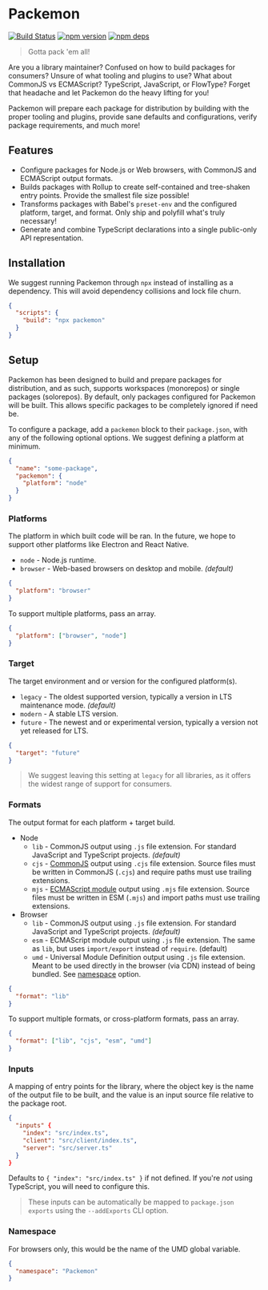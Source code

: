 # Packemon

[![Build Status](https://github.com/milesj/packemon/workflows/Build/badge.svg)](https://github.com/milesj/packemon/actions?query=branch%3Amaster)
[![npm version](https://badge.fury.io/js/packemon.svg)](https://www.npmjs.com/package/packemon)
[![npm deps](https://david-dm.org/milesj/packemon.svg)](https://www.npmjs.com/package/packemon)

> Gotta pack 'em all!

Are you a library maintainer? Confused on how to build packages for consumers? Unsure of what
tooling and plugins to use? What about CommonJS vs ECMAScript? TypeScript, JavaScript, or FlowType?
Forget that headache and let Packemon do the heavy lifting for you!

Packemon will prepare each package for distribution by building with the proper tooling and plugins,
provide sane defaults and configurations, verify package requirements, and much more!

## Features

- Configure packages for Node.js or Web browsers, with CommonJS and ECMAScript output formats.
- Builds packages with Rollup to create self-contained and tree-shaken entry points. Provide the
  smallest file size possible!
- Transforms packages with Babel's `preset-env` and the configured platform, target, and format.
  Only ship and polyfill what's truly necessary!
- Generate and combine TypeScript declarations into a single public-only API representation.

## Installation

We suggest running Packemon through `npx` instead of installing as a dependency. This will avoid
dependency collisions and lock file churn.

```json
{
  "scripts": {
    "build": "npx packemon"
  }
}
```

## Setup

Packemon has been designed to build and prepare packages for distribution, and as such, supports
workspaces (monorepos) or single packages (solorepos). By default, only packages configured for
Packemon will be built. This allows specific packages to be completely ignored if need be.

To configure a package, add a `packemon` block to their `package.json`, with any of the following
optional options. We suggest defining a platform at minimum.

```json
{
  "name": "some-package",
  "packemon": {
    "platform": "node"
  }
}
```

### Platforms

The platform in which built code will be ran. In the future, we hope to support other platforms like
Electron and React Native.

- `node` - Node.js runtime.
- `browser` - Web-based browsers on desktop and mobile. _(default)_

```json
{
  "platform": "browser"
}
```

To support multiple platforms, pass an array.

```json
{
  "platform": ["browser", "node"]
}
```

### Target

The target environment and or version for the configured platform(s).

- `legacy` - The oldest supported version, typically a version in LTS maintenance mode. _(default)_
- `modern` - A stable LTS version.
- `future` - The newest and or experimental version, typically a version not yet released for LTS.

```json
{
  "target": "future"
}
```

> We suggest leaving this setting at `legacy` for all libraries, as it offers the widest range of
> support for consumers.

### Formats

The output format for each platform + target build.

- Node
  - `lib` - CommonJS output using `.js` file extension. For standard JavaScript and TypeScript
    projects. _(default)_
  - `cjs` - [CommonJS](https://nodejs.org/api/modules.html) output using `.cjs` file extension.
    Source files must be written in CommonJS (`.cjs`) and require paths must use trailing
    extensions.
  - `mjs` - [ECMAScript module](https://nodejs.org/api/esm.html) output using `.mjs` file extension.
    Source files must be written in ESM (`.mjs`) and import paths must use trailing extensions.
- Browser
  - `lib` - CommonJS output using `.js` file extension. For standard JavaScript and TypeScript
    projects. _(default)_
  - `esm` - ECMAScript module output using `.js` file extension. The same as `lib`, but uses
    `import/export` instead of `require`. (default)
  - `umd` - Universal Module Definition output using `.js` file extension. Meant to be used directly
    in the browser (via CDN) instead of being bundled. See [namespace](#namespace) option.

```json
{
  "format": "lib"
}
```

To support multiple formats, or cross-platform formats, pass an array.

```json
{
  "format": ["lib", "cjs", "esm", "umd"]
}
```

### Inputs

A mapping of entry points for the library, where the object key is the name of the output file to be
built, and the value is an input source file relative to the package root.

```json
{
  "inputs" {
    "index": "src/index.ts",
    "client": "src/client/index.ts",
    "server": "src/server.ts"
  }
}
```

Defaults to `{ "index": "src/index.ts" }` if not defined. If you're _not_ using TypeScript, you will
need to configure this.

> These inputs can be automatically be mapped to `package.json` `exports` using the `--addExports`
> CLI option.

### Namespace

For browsers only, this would be the name of the UMD global variable.

```json
{
  "namespace": "Packemon"
}
```

